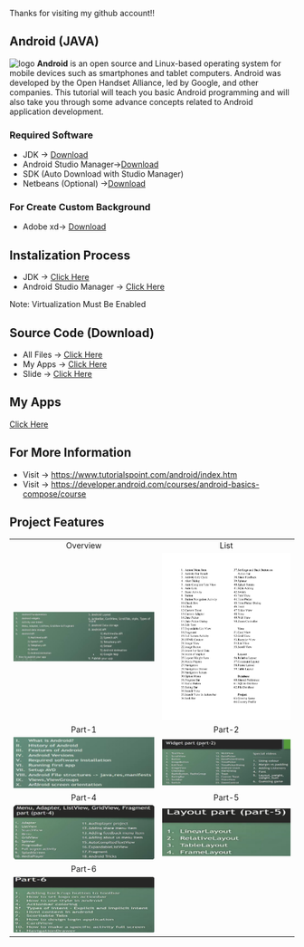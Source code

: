 Thanks for visiting my github account!!
## Android (JAVA)

![logo](https://upload.wikimedia.org/wikipedia/commons/f/f2/Android-icon.png)
**Android** is an open source and Linux-based operating system for mobile devices such as smartphones and tablet computers. Android was developed by the Open Handset Alliance, led by Google, and other companies. This tutorial will teach you basic Android programming and will also take you through some advance concepts related to Android application development.

### Required Software 
- JDK -> [Download](https://www.oracle.com/java/technologies/downloads/#jdk21-windows)
- Android Studio Manager->[Download](https://developer.android.com/studio?gclid=CjwKCAiA_aGuBhACEiwAly57MUzgkiuKNDZDONVUh68zhr_aXqzRxIqK-VLE721HiNpV4DCBdvhPUxoCiQIQAvD_BwE&gclsrc=aw.ds)
- SDK (Auto Download with Studio Manager)
- Netbeans (Optional) ->[Download](https://www.apache.org/dyn/closer.lua/netbeans/netbeans-installers/20/Apache-NetBeans-20r1-bin-windows-x64.exe)

### For Create Custom Background 
- Adobe xd-> [Download](https://getintopc.com/softwares/development/adobe-xd-cc-2022-free-download/?id=000464023214)

## Instalization Process
- JDK -> [Click Here](https://www.youtube.com/watch?v=QKKdrgGQljA&list=PLgH5QX0i9K3p9xzYLFGdfYliIRBLVDRV5&index=4)
- Android Studio Manager -> [Click Here](https://www.youtube.com/watch?v=7nae6RM9we0&list=PLgH5QX0i9K3p9xzYLFGdfYliIRBLVDRV5&index=5)

Note: Virtualization Must Be Enabled

## Source Code (Download)
- All Files -> [Click Here](https://learnwithfair.github.io/html-template-ecommerce-electro-master/)
- My Apps -> [Click Here](https://mega.nz/file/MONFxLoQ#p_juwz6HxkkmMzhNHQJszPFbYn8_tv0HXI1UO9UEN4I)
- Slide -> [Click Here](https://mega.nz/file/RP9CQJyD#fEMtA6zuI6Py57f9sdcZloebBxD1HIOv5Qm_hX1sFdo)

## My Apps
[Click Here](https://mega.nz/file/MONFxLoQ#p_juwz6HxkkmMzhNHQJszPFbYn8_tv0HXI1UO9UEN4I)

## For More Information
- Visit -> https://www.tutorialspoint.com/android/index.htm
- Visit -> https://developer.android.com/courses/android-basics-compose/course

## Project Features

|   |   |
|:---:|:---:|
|Overview|List|
|![overview](https://github.com/learnwithfair/android-programs/blob/main/screenshot/overview.png)|![Android-Overview](https://github.com/learnwithfair/android-programs/blob/main/screenshot/Android-Overview.jpg)|
|Part-1|Part-2|
|![Part](https://github.com/learnwithfair/android-programs/blob/main/screenshot/1.png)| ![Part](https://github.com/learnwithfair/android-programs/blob/main/screenshot/2.png)|
|Part-4|Part-5|
|![Part](https://github.com/learnwithfair/android-programs/blob/main/screenshot/3.png)| ![Part](https://github.com/learnwithfair/android-programs/blob/main/screenshot/4.png)|
|Part-6|
|![Part](https://github.com/learnwithfair/android-programs/blob/main/screenshot/5.png)|


